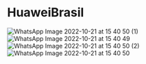 # HuaweiBrasil

![WhatsApp Image 2022-10-21 at 15 40 50 (1)](https://user-images.githubusercontent.com/102733869/197271916-b3b06b66-0c2c-42be-b017-b2a628fb333a.jpeg)
![WhatsApp Image 2022-10-21 at 15 40 49](https://user-images.githubusercontent.com/102733869/197271947-a3f11ccb-2690-4d65-8196-97b932cfce3a.jpeg)
![WhatsApp Image 2022-10-21 at 15 40 50 (2)](https://user-images.githubusercontent.com/102733869/197271968-0459c42c-27db-466c-a38f-66540e108577.jpeg)
![WhatsApp Image 2022-10-21 at 15 40 50](https://user-images.githubusercontent.com/102733869/197271987-03087a00-d777-444c-9f3b-1f765e830674.jpeg)

